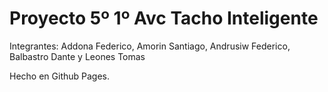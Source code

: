 <h1> Proyecto 5º 1º Avc 
Tacho Inteligente</h1>
Integrantes: Addona Federico, Amorin Santiago, Andrusiw Federico, Balbastro Dante y Leones Tomas
<html>
<body>
<p>Hecho en Github Pages.</p>
</body>
</html>
